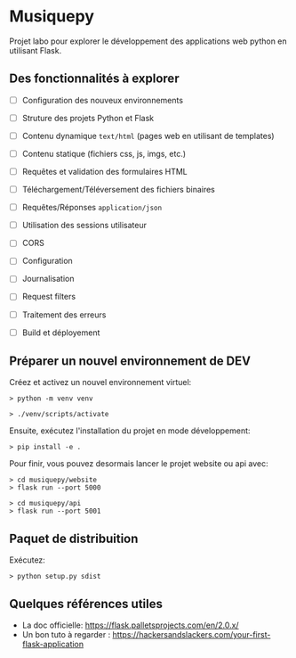 # Musiquepy

Projet labo pour explorer le développement des applications web python en utilisant Flask.

## Des fonctionnalités à explorer

- [ ] Configuration des nouveux environnements
- [ ] Struture des projets Python et Flask
- [ ] Contenu dynamique `text/html` (pages web en utilisant de templates)
- [ ] Contenu statique (fichiers css, js, imgs, etc.)
- [ ] Requêtes et validation des formulaires HTML
- [ ] Téléchargement/Téléversement des fichiers binaires
- [ ] Requêtes/Réponses `application/json`
- [ ] Utilisation des sessions utilisateur
- [ ] CORS
- [ ] Configuration
- [ ] Journalisation
- [ ] Request filters
- [ ] Traitement des erreurs
- [ ] Build et déployement


## Préparer un nouvel environnement de DEV

Créez et activez un nouvel environnement virtuel:

```shell
> python -m venv venv

> ./venv/scripts/activate
```

Ensuite, exécutez l'installation du projet en mode développement:

```shell
> pip install -e .
```

Pour finir, vous pouvez desormais lancer le projet website ou api avec:

```shell
> cd musiquepy/website
> flask run --port 5000
```

```shell
> cd musiquepy/api
> flask run --port 5001
```

## Paquet de distribuition

Exécutez:

```shell
> python setup.py sdist
```

## Quelques références utiles

- La doc officielle: https://flask.palletsprojects.com/en/2.0.x/
- Un bon tuto à regarder : https://hackersandslackers.com/your-first-flask-application